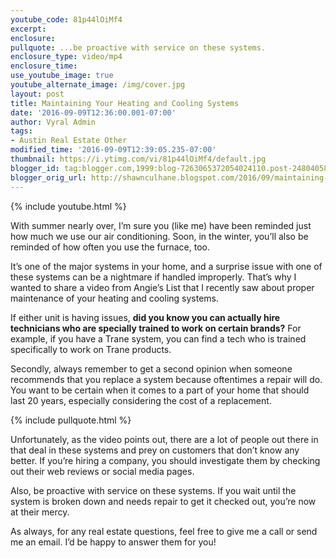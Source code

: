 ```yaml
---
youtube_code: 81p44lOiMf4
excerpt:
enclosure:
pullquote: ...be proactive with service on these systems.
enclosure_type: video/mp4
enclosure_time:
use_youtube_image: true
youtube_alternate_image: /img/cover.jpg
layout: post
title: Maintaining Your Heating and Cooling Systems
date: '2016-09-09T12:36:00.001-07:00'
author: Vyral Admin
tags:
- Austin Real Estate Other
modified_time: '2016-09-09T12:39:05.235-07:00'
thumbnail: https://i.ytimg.com/vi/81p44lOiMf4/default.jpg
blogger_id: tag:blogger.com,1999:blog-7263065372054024110.post-2480405852555256031
blogger_orig_url: http://shawnculhane.blogspot.com/2016/09/maintaining-your-heating-and-cooling.html
---
```

{% include youtube.html %}

With summer nearly over, I’m sure you (like me) have been reminded just how much we use our air conditioning. Soon, in the winter, you’ll also be reminded of how often you use the furnace, too.

It’s one of the major systems in your home, and a surprise issue with one of these systems can be a nightmare if handled improperly. That’s why I wanted to share a video from Angie’s List that I recently saw about proper maintenance of your heating and cooling systems.

If either unit is having issues, **did you know you can actually hire technicians who are specially trained to work on certain brands?** For example, if you have a Trane system, you can find a tech who is trained specifically to work on Trane products.

Secondly, always remember to get a second opinion when someone recommends that you replace a system because oftentimes a repair will do. You want to be certain when it comes to a part of your home that should last 20 years, especially considering the cost of a replacement.

{% include pullquote.html %}

Unfortunately, as the video points out, there are a lot of people out there in that deal in these systems and prey on customers that don’t know any better. If you’re hiring a company, you should investigate them by checking out their web reviews or social media pages.

Also, be proactive with service on these systems. If you wait until the system is broken down and needs repair to get it checked out, you’re now at their mercy.

As always, for any real estate questions, feel free to give me a call or send me an email. I’d be happy to answer them for you!
